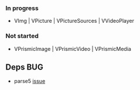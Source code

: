### In progress
- VImg | VPicture | VPictureSources | VVideoPlayer 

### Not started
- VPrismicImage | VPrismicVideo | VPrismicMedia

## Deps BUG
- parse5 [issue](https://community.prismic.io/t/installing-slice-machine-in-nuxt-project-causing-immediate-warnings/16417/2)
